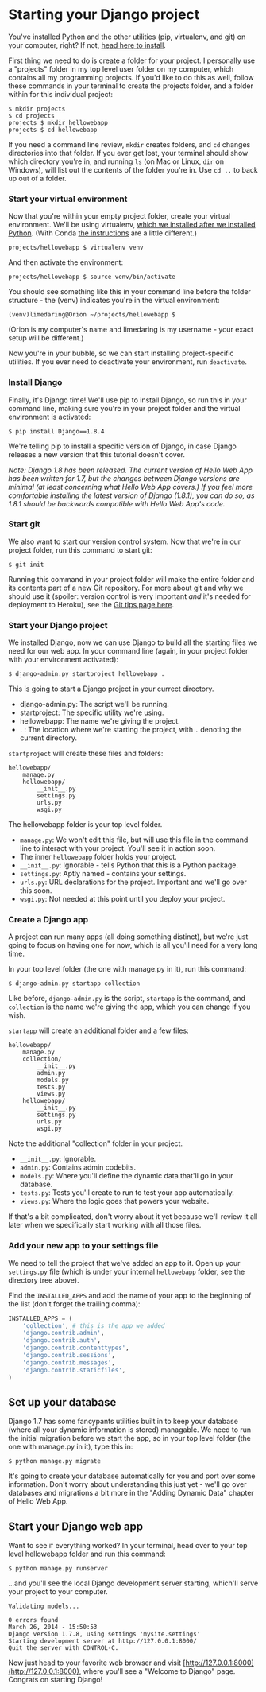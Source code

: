 # Starting your Django project

You've installed Python and the other utilities (pip, virtualenv, and git) on
your computer, right? If not, [head here to
install](https://github.com/limedaring/HelloWebApp/tree/master/installation-instructions).

First thing we need to do is create a folder for your project. I personally use
a "projects" folder in my top level user folder on my computer, which contains
all my programming projects. If you'd like to do this as well, follow these
commands in your terminal to create the projects folder, and a folder within for
this individual project:

```
$ mkdir projects
$ cd projects
projects $ mkdir hellowebapp
projects $ cd hellowebapp
```

If you need a command line review, `mkdir` creates folders, and `cd` changes
directories into that folder. If you ever get lost, your terminal should show
which directory you're in, and running `ls` (on Mac or Linux, `dir` on Windows),
will list out the contents of the folder you're in. Use `cd ..` to back up out
of a folder.

### Start your virtual environment

Now that you're within your empty project folder, create your virtual
environment. We'll be using virtualenv, [which we installed after we installed
Python](https://github.com/hellowebapp/hellowebapp/tree/master/installation-instructions).
(With Conda [the instructions](https://github.com/hellowebapp/hellowebapp/tree/master/installation-instructions/conda-virtualenv.md)
are a little different.)

```
projects/hellowebapp $ virtualenv venv
```

And then activate the environment:

```
projects/hellowebapp $ source venv/bin/activate
```

You should see something like this in your command line before the folder
structure - the (venv) indicates you're in the virtual environment:

```
(venv)limedaring@Orion ~/projects/hellowebapp $
```

(Orion is my computer's name and limedaring is my username - your exact setup
will be different.)

Now you're in your bubble, so we can start installing project-specific utilities.
If you ever need to deactivate your environment, run `deactivate`.

### Install Django

Finally, it's Django time! We'll use pip to install Django, so run this in your
command line, making sure you're in your project folder and the virtual
environment is activated:

```
$ pip install Django==1.8.4
```

We're telling pip to install a specific version of Django, in case Django
releases a new version that this tutorial doesn't cover.

*Note: Django 1.8 has been released. The current version of Hello Web App has
been written for 1.7, but the changes between Django versions are minimal (at
least concerning what Hello Web App covers.) If you feel more comfortable
installing the latest version of Django (1.8.1), you can do so, as 1.8.1 should
be backwards compatible with Hello Web App's code.*

### Start git

We also want to start our version control system. Now that we're in our project
folder, run this command to start git:

```
$ git init
```

Running this command in your project folder will make the entire folder and its
contents part of a new Git repository. For more about git and why we should use
it (spoiler: version control is very important *and* it's needed for deployment
to Heroku), see the [Git tips page
here](https://github.com/limedaring/HelloWebApp/tree/master/git-tips).

### Start your Django project

We installed Django, now we can use Django to build all the starting files we
need for our web app. In your command line (again, in your project folder with
your environment activated):

```
$ django-admin.py startproject hellowebapp .
```

This is going to start a Django project in your currect directory.

* django-admin.py: The script we'll be running.
* startproject: The specific utility we're using.
* hellowebapp: The name we're giving the project.
* . : The location where we're starting the project, with `.` denoting the
  current directory.

`startproject` will create these files and folders:

```
hellowebapp/
    manage.py
    hellowebapp/
        __init__.py
        settings.py
        urls.py
        wsgi.py
```

The hellowebapp folder is your top level folder.

* `manage.py`: We won't edit this file, but will use this file in the command line
  to interact with your project. You'll see it in action soon.
* The inner `hellowebapp` folder holds your project.
* `__init__.py`: Ignorable - tells Python that this is a Python package.
* `settings.py`: Aptly named - contains your settings.
* `urls.py`: URL declarations for the project. Important and we'll go over this
  soon.
* `wsgi.py`: Not needed at this point until you deploy your project.

### Create a Django app

A project can run many apps (all doing something distinct), but we're just going
to focus on having one for now, which is all you'll need for a very long
time.

In your top level folder (the one with manage.py in it), run this command:

```
$ django-admin.py startapp collection
```

Like before, `django-admin.py` is the script, `startapp` is the command, and
`collection` is the name we're giving the app, which you can change if you wish.

`startapp` will create an additional folder and a few files:

```
hellowebapp/
    manage.py
    collection/
        __init__.py
        admin.py
        models.py
        tests.py
        views.py
    hellowebapp/
        __init__.py
        settings.py
        urls.py
        wsgi.py
```

Note the additional "collection" folder in your project.

* `__init__.py`: Ignorable.
* `admin.py`: Contains admin codebits.
* `models.py`: Where you'll define the dynamic data that'll go in your database.
* `tests.py`: Tests you'll create to run to test your app automatically.
* `views.py`: Where the logic goes that powers your website.

If that's a bit complicated, don't worry about it yet because we'll review it
all later when we specifically start working with all those files.

### Add your new app to your settings file

We need to tell the project that we've added an app to it.
Open up your `settings.py` file (which is under your internal `hellowebapp`
folder, see the directory tree above).

Find the `INSTALLED_APPS` and add the name of your app to the beginning of the list
(don't forget the trailing comma):

``` python
INSTALLED_APPS = (
    'collection', # this is the app we added
    'django.contrib.admin',
    'django.contrib.auth',
    'django.contrib.contenttypes',
    'django.contrib.sessions',
    'django.contrib.messages',
    'django.contrib.staticfiles',
)
```

## Set up your database

Django 1.7 has some fancypants utilities built in to keep your database (where
all your dynamic information is stored) managable. We need to run the initial
migration before we start the app, so in your top level folder (the one with manage.py in it), type this in:

```
$ python manage.py migrate
```

It's going to create your database automatically for you and port over some
information. Don't worry about understanding this just yet - we'll go over
databases and migrations a bit more in the "Adding Dynamic Data" chapter of
Hello Web App.

## Start your Django web app

Want to see if everything worked? In your terminal, head over to your top level
hellowebapp folder and run this command:

```
$ python manage.py runserver
```

...and you'll see the local Django development server starting, which'll serve
your project to your computer.

```
Validating models...

0 errors found
March 26, 2014 - 15:50:53
Django version 1.7.8, using settings 'mysite.settings'
Starting development server at http://127.0.0.1:8000/
Quit the server with CONTROL-C.
```

Now just head to your favorite web browser and visit [http://127.0.0.1:8000](http://127.0.0.1:8000), where
you'll see a "Welcome to Django" page. Congrats on starting Django!
